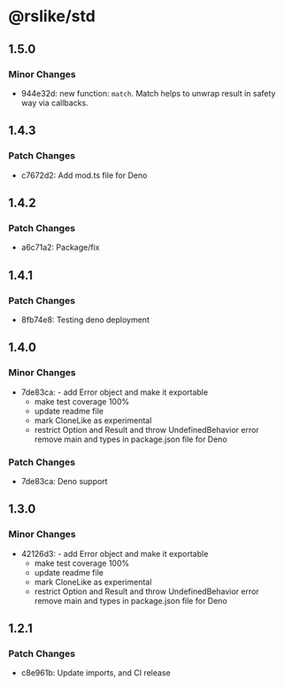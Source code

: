 # @rslike/std

## 1.5.0

### Minor Changes

- 944e32d: new function: `match`. Match helps to unwrap result in safety way via callbacks.

## 1.4.3

### Patch Changes

- c7672d2: Add mod.ts file for Deno

## 1.4.2

### Patch Changes

- a6c71a2: Package/fix

## 1.4.1

### Patch Changes

- 8fb74e8: Testing deno deployment

## 1.4.0

### Minor Changes

- 7de83ca: - add Error object and make it exportable
  - make test coverage 100%
  - update readme file
  - mark CloneLike as experimental
  - restrict Option and Result and throw UndefinedBehavior error remove main and types in package.json file for Deno

### Patch Changes

- 7de83ca: Deno support

## 1.3.0

### Minor Changes

- 42126d3: - add Error object and make it exportable
  - make test coverage 100%
  - update readme file
  - mark CloneLike as experimental
  - restrict Option and Result and throw UndefinedBehavior error remove main and types in package.json file for Deno

## 1.2.1

### Patch Changes

- c8e961b: Update imports, and CI release
